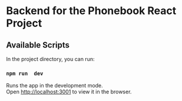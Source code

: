 # Backend for the Phonebook React Project



## Available Scripts

In the project directory, you can run:

### `npm run  dev`

Runs the app in the development mode.\
Open [http://localhost:3001](http://localhost:3001) to view it in the browser.
